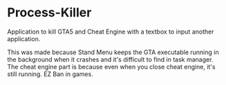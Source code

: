 # Process-Killer
Application to kill GTA5 and Cheat Engine with a textbox to input another application.

This was made because Stand Menu keeps the GTA executable running in the background when it crashes and it's difficult
to find in task manager. 
The cheat engine part is because even when you close cheat engine, it's still running. EZ Ban in games.

